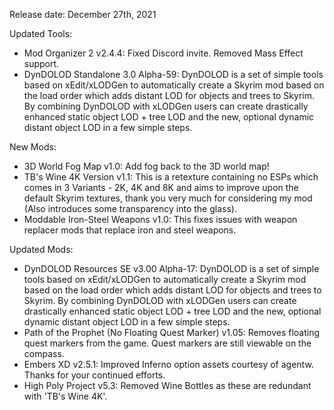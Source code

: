 Release date: December 27th, 2021

Updated Tools:
- Mod Organizer 2 v2.4.4: Fixed Discord invite. Removed Mass Effect support.
- DynDOLOD Standalone 3.0 Alpha-59: DynDOLOD is a set of simple tools based on xEdit/xLODGen to automatically create a Skyrim mod based on the load order which adds distant LOD for objects and trees to Skyrim. By combining DynDOLOD with xLODGen users can create drastically enhanced static object LOD + tree LOD and the new, optional dynamic distant object LOD in a few simple steps.

New Mods:
- 3D World Fog Map v1.0: Add fog back to the 3D world map!
- TB's Wine 4K Version v1.1: This is a retexture containing no ESPs which comes in 3 Variants - 2K, 4K and 8K and aims to improve upon the default Skyrim textures, thank you very much for considering my mod (Also introduces some transparency into the glass).
- Moddable Iron-Steel Weapons v1.0: This fixes issues with weapon replacer mods that replace iron and steel weapons.

Updated Mods:
- DynDOLOD Resources SE v3.00 Alpha-17: DynDOLOD is a set of simple tools based on xEdit/xLODGen to automatically create a Skyrim mod based on the load order which adds distant LOD for objects and trees to Skyrim. By combining DynDOLOD with xLODGen users can create drastically enhanced static object LOD + tree LOD and the new, optional dynamic distant object LOD in a few simple steps.
- Path of the Prophet (No Floating Quest Marker) v1.05: Removes floating quest markers from the game.  Quest markers are still viewable on the compass.
- Embers XD v2.5.1: Improved Inferno option assets courtesy of agentw. Thanks for your continued efforts.
- High Poly Project v5.3: Removed Wine Bottles as these are redundant with 'TB's Wine 4K'.
